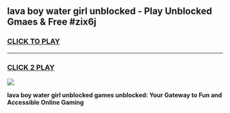
## lava boy water girl unblocked - Play Unblocked Gmaes & Free #zix6j
<h3>
<a href="https://news.freeplayer.one?title=lava_boy_water_girl_unblocked&ref=24F">CLICK TO PLAY</a></h3>
<hr>

<h3>
<a href="https://news.freeplayer.one?title=lava_boy_water_girl_unblocked&ref=24F">CLICK 2 PLAY</a>
  
</h3>

<a href="https://news.freeplayer.one?title=lava_boy_water_girl_unblocked&ref=24F/"><img src="https://clearcache.store/games.png"></a>


**lava boy water girl unblocked games unblocked: Your Gateway to Fun and Accessible Online Gaming**

